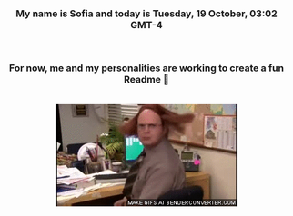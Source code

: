 


<div align="center">
<h3 >My name is Sofia and today is Tuesday, 19 October, 03:02 GMT-4</h3><br>
<h3 >For now, me and my personalities are working to create a fun Readme 👋
</h3><br>
<img src='img/dwight.gif' alt='working...'/>
</div>
